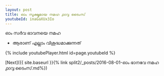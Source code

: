 ```yaml
---
layout: post
title: ഓം സൂക്ഷ്മമായ നമഹ ൧൦൮ ടൈംസ്
youtubeId: inaGaXUx3Io
---
```

 
 
 ഓം സർവ ഭാവനയെ നമഹ 
 
 -  ആരാണ് എല്ലാം വിശുദ്ധമാക്കുന്നത് 
 
  
 
  
 
 
 
 
 
 


{% include youtubePlayer.html id=page.youtubeId %}
 
[Next]({{ site.baseurl }}{% link  split2/_posts/2016-08-01-ഓം ഭാനവേ നമഹ ൧൦൮ ടൈംസ്.md%})
 
